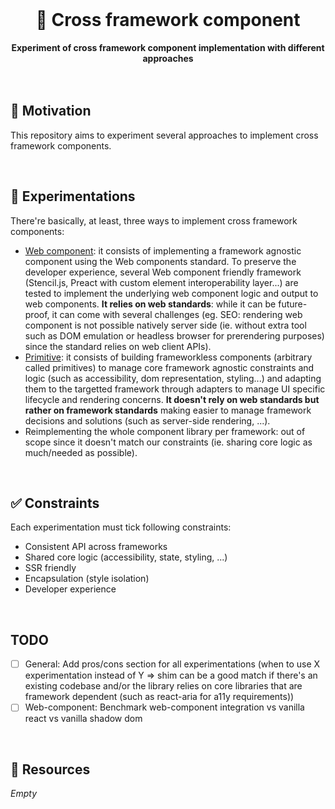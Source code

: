 <br>
<div align="center">
    <h1>🧪 Cross framework component</h1>
    <strong>Experiment of cross framework component implementation with different approaches</strong>
</div>
<br>
<br>

## 🤔 Motivation

This repository aims to experiment several approaches to implement cross framework components.

<br>

## 🧪 Experimentations

There're basically, at least, three ways to implement cross framework components:

- [Web component](web-component): it consists of implementing a framework agnostic component using the Web components standard. To preserve the developer experience, several Web component friendly framework (Stencil.js, Preact with custom element interoperability layer...) are tested to implement the underlying web component logic and output to web components. **It relies on web standards**: while it can be future-proof, it can come with several challenges (eg. SEO: rendering web component is not possible natively server side (ie. without extra tool such as DOM emulation or headless browser for prerendering purposes) since the standard relies on web client APIs).
- [Primitive](primitive): it consists of building frameworkless components (arbitrary called primitives) to manage core framework agnostic constraints and logic (such as accessibility, dom representation, styling...) and adapting them to the targetted framework through adapters to manage UI specific lifecycle and rendering concerns. **It doesn't rely on web standards but rather on framework standards** making easier to manage framework decisions and solutions (such as server-side rendering, ...). 
- Reimplementing the whole component library per framework: out of scope since it doesn't match our constraints (ie. sharing core logic as much/needed as possible).

<br>

## ✅ Constraints

Each experimentation must tick following constraints:

- Consistent API across frameworks
- Shared core logic (accessibility, state, styling, ...)
- SSR friendly
- Encapsulation (style isolation)
- Developer experience

<br>

## TODO

- [ ] General: Add pros/cons section for all experimentations (when to use X experimentation instead of Y => shim can be a good match if there's an existing codebase and/or the library relies on core libraries that are framework dependent (such as react-aria for a11y requirements))
- [ ] Web-component: Benchmark web-component integration vs vanilla react vs vanilla shadow dom

<br>

## 📕 Resources

*Empty*